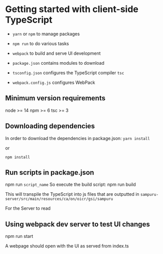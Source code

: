 # Getting started with client-side TypeScript
- `yarn` or `npm` to manage packages
- `npm run` to do various tasks
- `webpack` to build and serve UI development

- `package.json` contains modules to download
- `tsconfig.json` configures the TypeScript compiler `tsc`
- `webpack.config.js` configures WebPack

## Minimum version requirements

node >= 14
npm >= 6
tsc >= 3 

## Downloading dependencies
In order to download the dependencies in package.json:
`yarn install`

or 

`npm install`

## Run scripts in package.json
npm run `script_name`
So execute the build script:
npm run build

This will transpile the TypeScript into js files that are outputted in 
`sampuru-server/src/main/resources/ca/on/oicr/gsi/sampuru`

For the Server to read 

## Using webpack dev server to test UI changes
npm run start

A webpage should open with the UI as served from index.ts